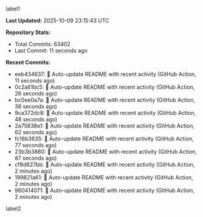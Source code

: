 
label1 
<!-- ACTIVITY_START -->
**Last Updated:** 2025-10-09 23:15:43 UTC

**Repository Stats:**
- Total Commits: 63402
- Last Commit: 11 seconds ago

**Recent Commits:**
- eeb434637: 🤖 Auto-update README with recent activity (GitHub Action, 11 seconds ago)
- 0c2a61bc5: 🤖 Auto-update README with recent activity (GitHub Action, 26 seconds ago)
- bc0ee0a7a: 🤖 Auto-update README with recent activity (GitHub Action, 36 seconds ago)
- 9ca372dc8: 🤖 Auto-update README with recent activity (GitHub Action, 48 seconds ago)
- 2a75838e1: 🤖 Auto-update README with recent activity (GitHub Action, 62 seconds ago)
- fc16b3635: 🤖 Auto-update README with recent activity (GitHub Action, 77 seconds ago)
- 23b3b3880: 🤖 Auto-update README with recent activity (GitHub Action, 87 seconds ago)
- cf8d627bb: 🤖 Auto-update README with recent activity (GitHub Action, 2 minutes ago)
- 199821a61: 🤖 Auto-update README with recent activity (GitHub Action, 2 minutes ago)
- 960414071: 🤖 Auto-update README with recent activity (GitHub Action, 2 minutes ago)
<!-- ACTIVITY_END -->

label2
